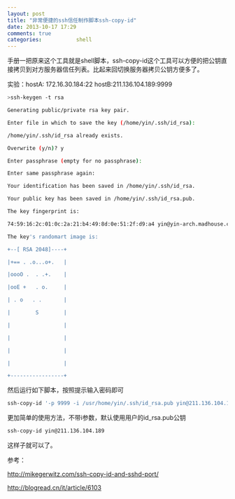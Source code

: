 ```yaml
---
layout: post
title: "非常便捷的ssh信任制作脚本ssh-copy-id"
date: 2013-10-17 17:29
comments: true
categories:           shell
---
```


手册一把原来这个工具就是shell脚本，ssh-copy-id这个工具可以方便的把公钥直接拷贝到对方服务器信任列表。比起来回切换服务器拷贝公钥方便多了。

<!-- more -->

实验：hostA: 172.16.30.184:22  hostB:211.136.104.189:9999
```bash
>ssh-keygen -t rsa

Generating public/private rsa key pair.

Enter file in which to save the key (/home/yin/.ssh/id_rsa):

/home/yin/.ssh/id_rsa already exists.

Overwrite (y/n)? y

Enter passphrase (empty for no passphrase):

Enter same passphrase again:

Your identification has been saved in /home/yin/.ssh/id_rsa.

Your public key has been saved in /home/yin/.ssh/id_rsa.pub.

The key fingerprint is:

74:59:16:2c:01:0c:2a:21:b4:49:8d:0e:51:2f:d9:a4 yin@yin-arch.madhouse.cn

The key's randomart image is:

+--[ RSA 2048]----+

|+== . .o...o+.   |

|oooO .  . .+.    |

|ooE +   . o.     |

| . o   . .       |

|        S        |

|                 |

|                 |

|                 |

|                 |

+-----------------+
```
然后运行如下脚本，按照提示输入密码即可
```bash
ssh-copy-id '-p 9999 -i /usr/home/yin/.ssh/id_rsa.pub yin@211.136.104.189'
```
更加简单的使用方法，不带i参数，默认使用用户的id_rsa.pub公钥
```bash
ssh-copy-id yin@211.136.104.189
```
这样子就可以了。

参考：

http://mikegerwitz.com/ssh-copy-id-and-sshd-port/

http://blogread.cn/it/article/6103

